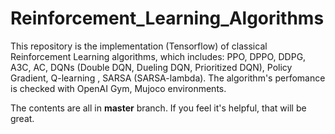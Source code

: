 # Reinforcement_Learning_Algorithms
This repository is the implementation (Tensorflow) of  classical Reinforcement Learning algorithms, which includes: PPO, DPPO, DDPG, A3C, AC, DQNs (Double DQN, Dueling DQN, Prioritized DQN), Policy Gradient, Q-learning , SARSA (SARSA-lambda). The algorithm's perfomance is checked  with OpenAI Gym, Mujoco environments. 

The contents are all in **master** branch. If you feel it's helpful, that will be great.
